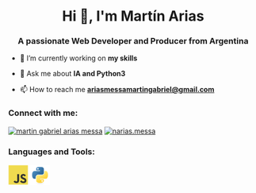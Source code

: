 <h1 align="center">Hi 👋, I'm Martín Arias</h1>
<h3 align="center">A passionate Web Developer and Producer from Argentina</h3>

- 🔭 I’m currently working on **my skills**

- 💬 Ask me about **IA and Python3**

- 📫 How to reach me **ariasmessamartingabriel@gmail.com**

<h3 align="left">Connect with me:</h3>
<p align="left">
<a href="https://linkedin.com/in/martin gabriel arias messa" target="blank"><img align="center" src="https://raw.githubusercontent.com/rahuldkjain/github-profile-readme-generator/master/src/images/icons/Social/linked-in-alt.svg" alt="martin gabriel arias messa" height="30" width="40" /></a>
<a href="https://instagram.com/narias.messa" target="blank"><img align="center" src="https://raw.githubusercontent.com/rahuldkjain/github-profile-readme-generator/master/src/images/icons/Social/instagram.svg" alt="narias.messa" height="30" width="40" /></a>
</p>

<h3 align="left">Languages and Tools:</h3>
<p align="left"> <img src="https://raw.githubusercontent.com/devicons/devicon/master/icons/javascript/javascript-original.svg" alt="javascript" width="40" height="40"/> </a> <a href="https://kubernetes.io" target="_blank" rel="noreferrer"> </a> <a href="https://www.python.org" target="_blank" rel="noreferrer"> <img src="https://raw.githubusercontent.com/devicons/devicon/master/icons/python/python-original.svg" alt="python" width="40" height="40"/> </a> <a href="https://reactjs.org/" target="_blank" rel="noreferrer">  </a> </p>



